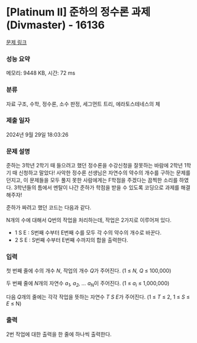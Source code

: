 # [Platinum II] 준하의 정수론 과제 (Divmaster) - 16136 

[문제 링크](https://www.acmicpc.net/problem/16136) 

### 성능 요약

메모리: 9448 KB, 시간: 72 ms

### 분류

자료 구조, 수학, 정수론, 소수 판정, 세그먼트 트리, 에라토스테네스의 체

### 제출 일자

2024년 9월 29일 18:03:26

### 문제 설명

<p>준하는 3학년 2학기 때 들으려고 했던 정수론을 수강신청을 잘못하는 바람에 2학년 1학기 때 신청하고 말았다! 사악한 정수론 선생님은 자연수의 약수의 개수를 구하는 문제를 던지고, 이 문제들을 모두 풀지 못한 사람에게는 F학점을 주겠다는 끔찍한 소리를 하였다. 3학년들의 틈에서 멘탈이 나간 준하가 학점을 받을 수 있도록 코딩으로 과제를 해결해주자!</p>

<p>준하가 짜려고 했던 코드는 다음과 같다.</p>

<p>N개의 수에 대해서 Q번의 작업을 처리하는데, 작업은 2가지로 이루어져 있다.</p>

<ul>
	<li>1 S E : S번째 수부터 E번째 수를 모두 각 수의 약수의 개수로 바꾼다.</li>
	<li>2 S E : S번째 수부터 E번째 수까지의 합을 출력한다.</li>
</ul>

### 입력 

 <p>첫 번째 줄에 수의 개수 <em>N</em>, 작업의 개수 <em>Q</em>가 주어진다. (1 ≤ <em>N, Q </em>≤ 100,000)</p>

<p>두 번째 줄에 <em>N</em>개의 자연수 <em>a<sub>1</sub>, a<sub>2</sub>, ... a<sub>N</sub></em>이 주어진다. (1 ≤ <em>a<sub>i</sub></em> ≤ 1,000,000)</p>

<p>다음 <em>Q</em>개의 줄에는 각각 작업을 뜻하는 자연수 <em>T S E</em>가 주어진다. (1 ≤ <em>T</em> ≤ 2, 1 ≤ <em>S</em> ≤ <em>E</em> ≤ N) </p>

### 출력 

 <p>2번 작업에 대한 출력을 한 줄에 하나씩 출력한다.</p>

